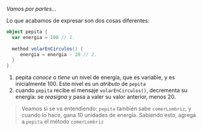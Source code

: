 _Vamos por partes..._

Lo que acabamos de expresar son dos cosas diferentes: 

```scala
object pepita {
  var energia = 100 // 1.
  
  method volarEnCirculos() {
     energia = energia - 20 // 2.
  }
}
```

1. pepita _conoce_ o _tiene_ un nivel de energía, que es variable, y es inicialmente 100. Este nivel es un _atributo_ de `pepita`
2. cuando `pepita` recibe el mensaje `volarEnCirculos()`, decrementa su energía: se _reasigna_ y pasa a valer su valor anterior, menos 20.  


> Veamos si se va entendiendo: `pepita` también sabe `comerLombriz`, y cuando lo hace, gana 10 unidades de energía.
> Sabiendo esto, agregá a `pepita` el método `comerLombriz` 
> 

